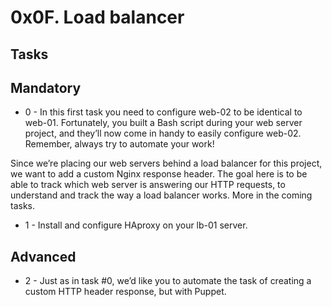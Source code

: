 # 0x0F. Load balancer

## Tasks

## Mandatory

* 0 - In this first task you need to configure web-02 to be identical to web-01. Fortunately, you built a Bash script during your web server project, and they’ll now come in handy to easily configure web-02. Remember, always try to automate your work!

Since we’re placing our web servers behind a load balancer for this project, we want to add a custom Nginx response header. The goal here is to be able to track which web server is answering our HTTP requests, to understand and track the way a load balancer works. More in the coming tasks.

* 1 - Install and configure HAproxy on your lb-01 server.


## Advanced

* 2 - Just as in task #0, we’d like you to automate the task of creating a custom HTTP header response, but with Puppet.
